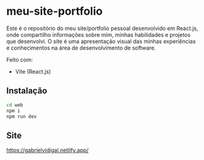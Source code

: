 # meu-site-portfolio
Este é o repositório do meu site/portfolio pessoal desenvolvido em React.js, onde compartilho informações sobre mim, minhas habilidades e projetos que desenvolvi. O site é uma apresentação visual das minhas experiências e conhecimentos na área de desenvolvimento de software.

Feito com:
- Vite (React.js)

## Instalação

```sh
cd web
npm i
npm run dev
```

## Site
https://gabrielvidigal.netlify.app/
